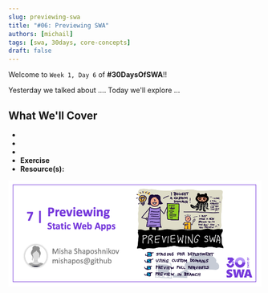 ```yaml
---
slug: previewing-swa
title: "#06: Previewing SWA"
authors: [michail]
tags: [swa, 30days, core-concepts]
draft: false
---
```


Welcome to `Week 1, Day 6` of **#30DaysOfSWA**!! 

Yesterday we talked about .... Today we'll explore ...


## What We'll Cover
 * 
 * 
 * 
 * **Exercise** 
 * **Resource(s):** 

![](../static/img/series/06-banner.png)
